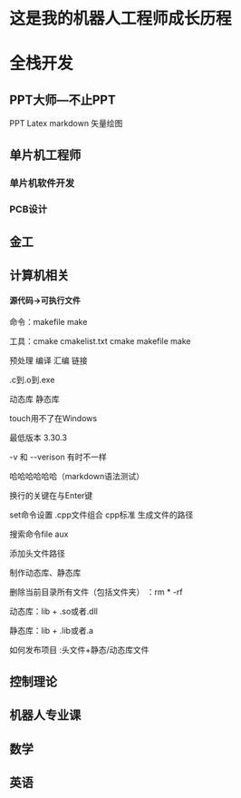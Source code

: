 # 这是我的机器人工程师成长历程 #
# 全栈开发
## PPT大师—不止PPT
PPT Latex markdown 矢量绘图 
## 单片机工程师
### 单片机软件开发
### PCB设计

## 金工

## 计算机相关
#### 源代码->可执行文件
命令：makefile  make 

工具：cmake   cmakelist.txt   cmake  makefile   make

预处理 编译 汇编 链接

.c到.o到.exe

动态库 静态库

touch用不了在Windows

最低版本 3.30.3

-v 和 --verison 有时不一样 

哈哈哈哈哈哈（markdown语法测试）

换行的关键在与Enter键

set命令设置   .cpp文件组合   cpp标准   生成文件的路径

搜索命令file aux

添加头文件路径

制作动态库、静态库

删除当前目录所有文件（包括文件夹）
：rm * -rf

动态库：lib + .so或者.dll

静态库：lib + .lib或者.a

如何发布项目
:头文件+静态/动态库文件


## 控制理论

## 机器人专业课

## 数学

## 英语


